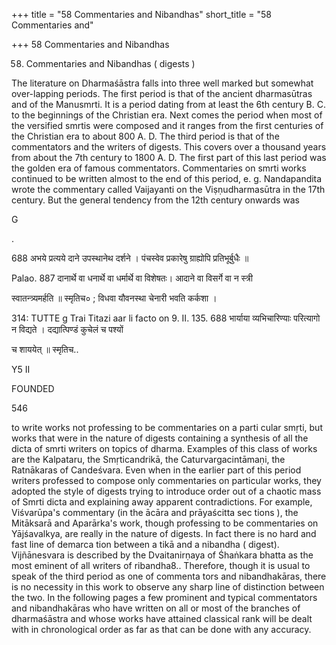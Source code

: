 +++
title = "58 Commentaries and Nibandhas"
short_title = "58 Commentaries and"

+++
58 Commentaries and Nibandhas


58. Commentaries and Nibandhas ( digests ) 

The literature on Dharmaśāstra falls into three well marked but somewhat over-lapping periods. The first period is that of the ancient dharmasūtras and of the Manusmrti. It is a period dating from at least the 6th century B. C. to the beginnings of the Christian era. Next comes the period when most of the versified smrtis were composed and it ranges from the first centuries of the Christian era to about 800 A. D. The third period is that of the commentators and the writers of digests. This covers over a thousand years from about the 7th century to 1800 A. D. The first part of this last period was the golden era of famous commentators. Commentaries on smrti works continued to be written almost to the end of this period, e. g. Nandapandita wrote the commentary called Vaijayanti on the Viṣṇudharmasūtra in the 17th century. But the general tendency from the 12th century onwards was 





G 

. 









688 अभये प्रत्यये दाने उपस्थानेथ दर्शने । पंचस्वेव प्रकारेषु ग्राह्योपि प्रतिभूर्बुधैः ॥ 

Palao. 887 दानार्थे वा धनार्थे वा धर्मार्थे वा विशेषतः। आदाने वा विसर्गे वा न स्त्री 

स्वातन्त्र्यमर्हति ॥ स्मृतिच० ; विधवा यौवनस्था चेनारी भवति कर्कशा । 

314: TUTTE g Trai Titazi aar li facto on 9. II. 135. 688 भार्याया व्यभिचारिण्याः परित्यागो न विद्यते । दद्यात्पिण्डं कुचेलं च पश्यों 

च शाययेत् ॥ स्मृतिच.. 

Y5 II 

FOUNDED 

546 



to write works not professing to be commentaries on a parti cular smṛti, but works that were in the nature of digests containing a synthesis of all the dicta of smrti writers on topics of dharma. Examples of this class of works are the Kalpataru, the Smṛticandrikā, the Caturvargacintāmaṇi, the Ratnākaras of Candeśvara. Even when in the earlier part of this period writers professed to compose only commentaries on particular works, they adopted the style of digests trying to introduce order out of a chaotic mass of Smrti dicta and explaining away apparent contradictions. For example, Viśvarūpa's commentary (in the ācāra and prāyaścitta sec tions ), the Mitāksarā and Aparārka's work, though professing to be commentaries on Yājśavalkya, are really in the nature of digests. In fact there is no hard and fast line of demarca tion between a tikā and a nibandha ( digest). Vijñānesvara is described by the Dvaitanirṇaya of Śhaṅkara bhatta as the most eminent of all writers of ribandha8.. Therefore, though it is usual to speak of the third period as one of commenta tors and nibandhakāras, there is no necessity in this work to observe any sharp line of distinction between the two. In the following pages a few prominent and typical commentators and nibandhakāras who have written on all or most of the branches of dharmaśāstra and whose works have attained classical rank will be dealt with in chronological order as far as that can be done with any accuracy. 

